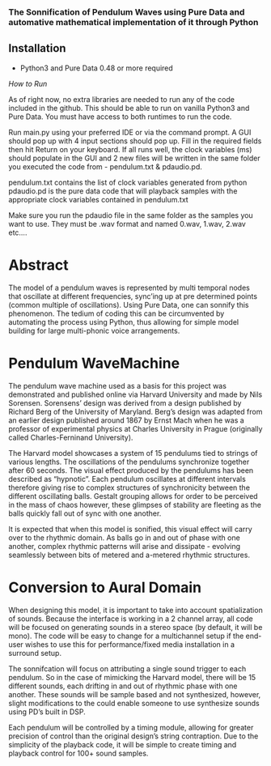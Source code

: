 ### The Sonnification of Pendulum Waves using Pure Data and automative mathematical implementation of it through Python

## Installation

  - Python3 and Pure Data 0.48 or more required
  
  _How to Run_

As of right now, no extra libraries are needed to run any of the code included in the github. This should be able to run on vanilla Python3 and Pure Data. You must have access to both runtimes to run the code.

Run main.py using your preferred IDE or via the command prompt. A GUI should pop up with 4 input sections should pop up. Fill in the required fields then hit Return on your keyboard. If all runs well, the clock variables (ms) should populate in the GUI and 2 new files will be written in the same folder you executed the code from - pendulum.txt & pdaudio.pd. 

pendulum.txt contains the list of clock variables generated from python
pdaudio.pd is the pure data code that will playback samples with the appropriate clock variables contained in pendulum.txt

Make sure you run the pdaudio file in the same folder as the samples you want to use. They must be .wav format and named 0.wav, 1.wav, 2.wav etc…. 



# Abstract

The model of a pendulum waves is represented by multi temporal nodes that oscillate at different frequencies, sync’ing up at pre determined points (common multiple of oscillations). Using Pure Data, one can sonnify this phenomenon. The tedium of coding this can be circumvented by automating the process using Python, thus allowing for simple model building for large multi-phonic voice arrangements. 

# Pendulum WaveMachine

The pendulum wave machine used as a basis for this project was demonstrated and published online via Harvard University and made by Nils Sorensen. Sorensens’ design was derived from a design published by Richard Berg of the University of Maryland. Berg’s design was adapted from an earlier design published around 1867 by Ernst Mach when he was a professor of experimental physics at Charles University in Prague (originally called Charles-Ferninand University). 

The Harvard model showcases a system of 15 pendulums tied to strings of various lengths. The oscillations of the pendulums synchronize together after 60 seconds. The visual effect produced by the pendulums has been described as “hypnotic”. Each pendulum oscillates at different intervals therefore giving rise to complex structures of synchronicity between the different oscillating balls. Gestalt grouping allows for order to be perceived in the mass of chaos however, these glimpses of stability are fleeting as the balls quickly fall out of sync with one another. 

It is expected that when this model is sonified, this visual effect will carry over to the rhythmic domain. As balls go in and out of phase with one another, complex rhythmic patterns will arise and dissipate - evolving seamlessly between bits of metered and a-metered rhythmic structures. 

# Conversion to Aural Domain

When designing this model, it is important to take into account spatialization of sounds. Because the interface is working in a 2 channel array, all code will be focused on generating sounds in a stereo space (by default, it will be mono). The code will be easy to change for a multichannel setup if the end-user wishes to use this for performance/fixed media installation in a surround setup. 

The sonnifcation will focus on attributing a single sound trigger to each pendulum. So in the case of mimicking the Harvard model, there will be 15 different sounds, each drifting in and out of rhythmic phase with one another. These sounds will be sample based and not synthesized, however, slight modifications to the could enable someone to use synthesize sounds using PD’s built in DSP.

Each pendulum will be controlled by a timing module, allowing for greater precision of control than the original design’s string contraption. Due to the simplicity of the playback code, it will be simple to create timing and playback control for 100+ sound samples. 







